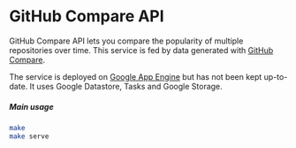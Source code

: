 # GitHub Compare API

GitHub Compare API lets you compare the popularity of multiple repositories over time.
This service is fed by data generated with [GitHub Compare](https://github.com/mlucchini/githubcompare).

The service is deployed on [Google App Engine](http://githubcompare.appspot.com/#repositories=angular/angular.js,facebook/react,jashkenas/backbone,emberjs/ember.js)
but has not been kept up-to-date. It uses Google Datastore, Tasks and Google Storage.

##### Main usage

```sh
make
make serve
```
